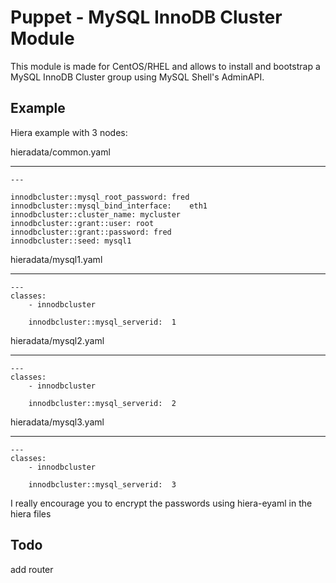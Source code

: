 Puppet - MySQL InnoDB Cluster Module
====================================

This module is made for CentOS/RHEL and allows to install and bootstrap a
MySQL InnoDB Cluster group using MySQL Shell's AdminAPI.

Example
-------
Hiera example with 3 nodes:

hieradata/common.yaml
*********************

```
---

innodbcluster::mysql_root_password: fred
innodbcluster::mysql_bind_interface:    eth1
innodbcluster::cluster_name: mycluster
innodbcluster::grant::user: root
innodbcluster::grant::password: fred
innodbcluster::seed: mysql1
```

hieradata/mysql1.yaml
*********************

```
---
classes:
    - innodbcluster

    innodbcluster::mysql_serverid:  1
```


hieradata/mysql2.yaml
*********************

```
---
classes:
    - innodbcluster

    innodbcluster::mysql_serverid:  2
```


hieradata/mysql3.yaml
*********************

```
---
classes:
    - innodbcluster

    innodbcluster::mysql_serverid:  3
```

I really encourage you to encrypt the passwords using hiera-eyaml in the hiera files



Todo
----
add router

